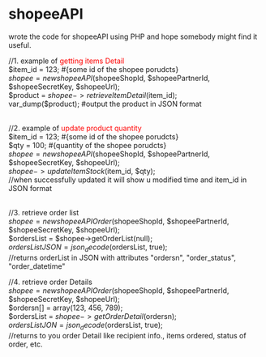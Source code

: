 # shopeeAPI
wrote the code for shopeeAPI using PHP and hope somebody might find it useful.

//1. example of <span style='color:red;'>getting items Detail</span><br/>
$item_id = 123; #{some id of the shopee porudcts}<br/>
$shopee = new shopeeAPI($shopeeShopId, $shopeePartnerId, $shopeeSecretKey, $shopeeUrl);<br/>
$product = $shopee->retrieveItemDetail($item_id);<br/>
var_dump($product); #output the product in JSON format<br/><br/>

//2. example of <span style='color:red;'>update product quantity</span><br/>
$item_id = 123; #{some id of the shopee porudcts}<br/>
$qty = 100; #{quantity of the shopee porudcts}<br/>
$shopee = new shopeeAPI($shopeeShopId, $shopeePartnerId, $shopeeSecretKey, $shopeeUrl);<br/>
$shopee->updateItemStock($item_id, $qty);<br/>
//when successfully updated it will show u modified time and item_id in JSON format<br/><Br/>

//3. retrieve order list<br/>
$shopee = new shopeeAPIOrder($shopeeShopId, $shopeePartnerId, $shopeeSecretKey, $shopeeUrl);<br/>
$ordersList = $shopee->getOrderList(null);<br/>
$ordersListJSON = json_decode($ordersList, true);<br/>
//returns orderList in JSON with attributes "ordersn", "order_status", "order_datetime"<br/>

//4. retrieve order Details<br/>
$shopee = new shopeeAPIOrder($shopeeShopId, $shopeePartnerId, $shopeeSecretKey, $shopeeUrl);<br/>
$ordersn[] = array(123, 456, 789);<br/>
$ordersList = $shopee->getOrderDetail($ordersn);<br/>
$ordersListJON = json_decode($ordersList, true);<br/>
//returns to you order Detail like recipient info., items ordered, status of order, etc.
